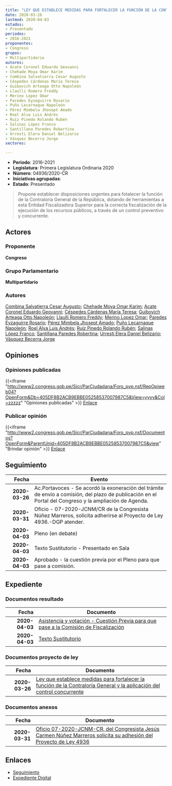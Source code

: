 ```yaml
---
title: "LEY QUE ESTABLECE MEDIDAS PARA FORTALECER LA FUNCIÓN DE LA CONTRALORÍA GENERAL Y LA APLICACIÓN DEL CONTROL CONCURRENTE"
date: 2020-03-26
lastmod: 2020-04-03
estados:
- Presentado
periodos:
- 2016-2021
proponentes:
- Congreso
grupos:
- Multipartidario
autores:
- Acate Coronel Eduardo Geovanni
- Chehade Moya Omar Karim
- Combina Salvatierra Cesar Augusto
- Céspedes Cárdenas María Teresa
- Guibovich Arteaga Otto Napoleón
- Llaulli Romero Freddy
- Merino Lopez Omar
- Paredes Eyzaguirre Rosario
- Puño Lecarnaque Napoleón
- Pérez Mimbela Jhosept Amado
- Roel Alva Luis Andrés
- Ruíz Pinedo Rolando Rubén
- Salinas López Franco
- Santillana Paredes Robertina
- Urresti Elera Daniel Belizario
- Vásquez Becerra Jorge
sectores:

---
```

- **Periodo**: 2016-2021
- **Legislatura**: Primera Legislatura Ordinaria 2020
- **Número**: 04936/2020-CR
- **Iniciativas agrupadas**: 
- **Estado**: Presentado

> Propone establecer disposiciones urgentes para fotalecer la función de la Contraloría General de la República, dotando de herramientas a esta Entidad Fiscalizadora Superior para la correcta fiscalización de la ejecución de los recursos públicos, a través de un control preventivo y concurrente.


## Actores

### Proponente

**Congreso**

### Grupo Parlamentario

**Multipartidario**

### Autores

[Combina Salvatierra Cesar Augusto](mailto:mailto:ccombina@congreso.gob.pe); [Chehade Moya Omar Karim](mailto:mailto:ochehade@congreso.gob.pe); [Acate Coronel Eduardo Geovanni](mailto:mailto:eacate@congreso.gob.pe); [Céspedes Cárdenas María Teresa](mailto:mailto:mcespedes@congreso.gob.pe); [Guibovich Arteaga Otto Napoleón](mailto:mailto:oguibovich@congreso.gob.pe); [Llaulli Romero Freddy](mailto:mailto:fllaulli@congreso.gob.pe); [Merino Lopez Omar](mailto:mailto:omerino@congreso.gob.pe); [Paredes Eyzaguirre Rosario](mailto:mailto:rparedes@congreso.gob.pe); [Pérez Mimbela Jhosept Amado](mailto:mailto:jperezm@congreso.gob.pe); [Puño Lecarnaque Napoleón](mailto:mailto:npuno@congreso.gob.pe); [Roel Alva Luis Andrés](mailto:mailto:lroel@congreso.gob.pe); [Ruíz Pinedo Rolando Rubén](mailto:mailto:rruiz@congreso.gob.pe); [Salinas López Franco](mailto:mailto:fsalinas@congreso.gob.pe); [Santillana Paredes Robertina](mailto:mailto:rsantillana@congreso.gob.pe); [Urresti Elera Daniel Belizario](mailto:mailto:durresti@congreso.gob.pe); [Vásquez Becerra Jorge](mailto:mailto:jvasquezb@congreso.gob.pe)

## Opiniones

### Opiniones publicadas

{{<iframe "http://www2.congreso.gob.pe/Sicr/ParCiudadana/Foro_pvp.nsf/RepOpiweb04?OpenForm&Db=405DF8B2ACB9EBBE05258537007987C5&View=yyyy&Col=zzzzz" "Opiniones publicadas" >}}
[Enlace](http://www2.congreso.gob.pe/Sicr/ParCiudadana/Foro_pvp.nsf/RepOpiweb04?OpenForm&Db=405DF8B2ACB9EBBE05258537007987C5&View=yyyy&Col=zzzzz)

### Publicar opinión

{{<iframe "http://www2.congreso.gob.pe/Sicr/ParCiudadana/Foro_pvp.nsf/Documentos?OpenForm&ParentUnid=405DF8B2ACB9EBBE05258537007987C5&view" "Brindar opinión" >}}
[Enlace](http://www2.congreso.gob.pe/Sicr/ParCiudadana/Foro_pvp.nsf/Documentos?OpenForm&ParentUnid=405DF8B2ACB9EBBE05258537007987C5&view)


## Seguimiento

| Fecha | Evento |
|------:|--------|
| **2020-03-26** | Ac.Portavoces - Se acordó la exoneración del trámite de envío a comisión, del plazo de publicación en el Portal del Congreso y la ampliación de Agenda. |
| **2020-03-31** | Oficio - 07-2020-JCNM/CR de la Congresista Núñez Marreros, solicita adherirse al Proyecto de Ley 4936.-DGP atender. |
| **2020-04-03** | Pleno (en debate) |
| **2020-04-03** | Texto Sustitutorio - Presentado en Sala |
| **2020-04-03** | Aprobado - la cuestión previa por el Pleno para que pase a comisión. |

## Expediente

### Documentos resultado

| Fecha | Documento |
|------:|-----------|
| **2020-04-03** | [Asistencia y votación - Cuestión Previa para que pase a la Comisión de Fiscalización](AVCP0493620200403.pdf) |
| **2020-04-03** | [Texto Sustitutorio](http://www2.congreso.gob.pe/Sicr/TraDocEstProc/Contdoc01_2011.nsf/Docpub/76AB5BEFC4702DED052585400005BB90/$FILE/TS04936-20200403.pdf) |

### Documentos proyecto de ley

| Fecha | Documento |
|------:|-----------|
| **2020-03-26** | [Ley que establece medidas para fortalecer la función de la Contraloría General y la aplicación del control concurrente](http://www.leyes.congreso.gob.pe/Documentos/2016_2021/Proyectos_de_Ley_y_de_Resoluciones_Legislativas/PL04936-20200326.pdf) |

### Documentos anexos

| Fecha | Documento |
|------:|-----------|
| **2020-03-31** | [Oficio 07-2020-JCNM-CR, del Congresista Jesús Carmen Núñez Marreros solicita su adhesión del Proyecto de Ley 4936](http://www.leyes.congreso.gob.pe/Documentos/2016_2021/Adhesiones/Proyectos_de_Ley/OFICIO-07-2020-JCNM-CR..pdf) |

## Enlaces

- [Seguimiento](http://www2.congreso.gob.pe/Sicr/TraDocEstProc/CLProLey2016.nsf/f7fff46988ca05b1052578e100829cc7/66f22831af4c8da90525853700822d5b?OpenDocument)
- [Expediente Digital](http://www2.congreso.gob.pe/Sicr/TraDocEstProc/Expvirt_2011.nsf/visbusqptramdoc1621/04936?opendocument)

